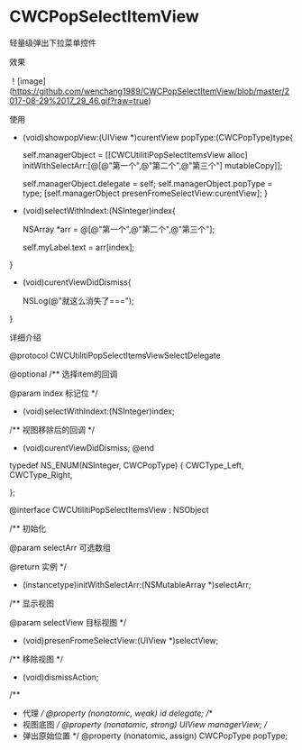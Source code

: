 # CWCPopSelectItemView
轻量级弹出下拉菜单控件

效果

！[image] (https://github.com/wenchang1989/CWCPopSelectItemView/blob/master/2017-08-29%2017_29_46.gif?raw=true)


使用

- (void)showpopView:(UIView *)curentView popType:(CWCPopType)type{

    self.managerObject = [[CWCUtilitiPopSelectItemsView alloc] initWithSelectArr:[@[@"第一个",@"第二个",@"第三个"] mutableCopy]];
    
    self.managerObject.delegate = self;
    self.managerObject.popType = type;
    [self.managerObject presenFromeSelectView:curentView];
}

- (void)selectWithIndext:(NSInteger)index{

    NSArray *arr = @[@"第一个",@"第二个",@"第三个"];
    
    self.myLabel.text = arr[index];
    
}

- (void)curentViewDidDismiss{

    NSLog(@"就这么消失了===");
    
}

详细介绍

@protocol CWCUtilitiPopSelectItemsViewSelectDelegate <NSObject>

@optional
/**
 选择item的回调

 @param index 标记位
 */
- (void)selectWithIndext:(NSInteger)index;

/**
 视图移除后的回调
 */
- (void)curentViewDidDismiss;
@end

typedef NS_ENUM(NSInteger, CWCPopType)
{
    CWCType_Left,
    CWCType_Right,

};

@interface CWCUtilitiPopSelectItemsView : NSObject

/**
 初始化

 @param selectArr 可选数组

 @return 实例
 */
- (instancetype)initWithSelectArr:(NSMutableArray *)selectArr;

/**
 显示视图

 @param selectView 目标视图
 */
- (void)presenFromeSelectView:(UIView *)selectView;

/**
 移除视图
 */
- (void)dismissAction;

/**
 *  代理
 */
@property (nonatomic, weak) id <CWCUtilitiPopSelectItemsViewSelectDelegate> delegate;
/**
 *  视图底图
 */
@property (nonatomic, strong) UIView *managerView;
/**
 *  弹出原始位置
 */
@property (nonatomic, assign) CWCPopType popType;
